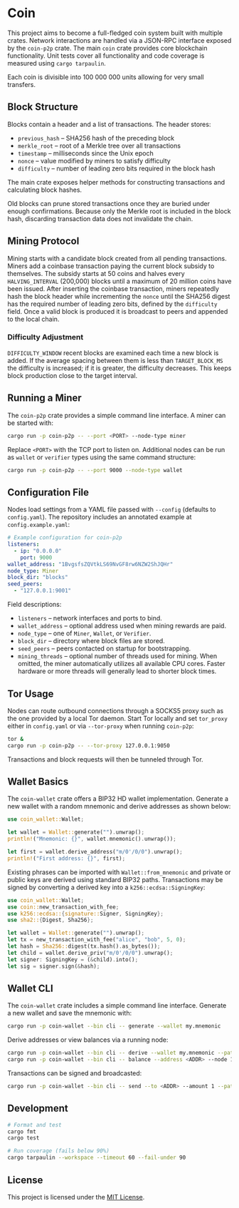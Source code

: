 # Coin

This project aims to become a full-fledged coin system built with multiple crates. Network interactions are handled via a JSON-RPC interface exposed by the `coin-p2p` crate. The main `coin` crate provides core blockchain functionality. Unit tests cover all functionality and code coverage is measured using `cargo tarpaulin`.

Each coin is divisible into 100&nbsp;000&nbsp;000 units allowing for very small transfers.

## Block Structure

Blocks contain a header and a list of transactions. The header stores:

- `previous_hash` – SHA256 hash of the preceding block
- `merkle_root` – root of a Merkle tree over all transactions
- `timestamp` – milliseconds since the Unix epoch
- `nonce` – value modified by miners to satisfy difficulty
- `difficulty` – number of leading zero bits required in the block hash

The main crate exposes helper methods for constructing transactions and
calculating block hashes.

Old blocks can prune stored transactions once they are buried under enough
confirmations. Because only the Merkle root is included in the block hash,
discarding transaction data does not invalidate the chain.

## Mining Protocol

Mining starts with a candidate block created from all pending transactions.
Miners add a coinbase transaction paying the current block subsidy to
themselves. The subsidy starts at 50 coins and halves every `HALVING_INTERVAL`
(200,000) blocks until a maximum of 20 million coins have been issued.
After inserting the coinbase transaction, miners repeatedly hash the block
header while incrementing the `nonce` until the SHA256 digest has the required
number of leading zero bits, defined by the `difficulty` field. Once a valid
block is produced it is broadcast to peers and appended to the local chain.

### Difficulty Adjustment

`DIFFICULTY_WINDOW` recent blocks are examined each time a new block is added.
If the average spacing between them is less than `TARGET_BLOCK_MS` the
difficulty is increased; if it is greater, the difficulty decreases. This keeps
block production close to the target interval.

## Running a Miner

The `coin-p2p` crate provides a simple command line interface. A miner can be
started with:

```bash
cargo run -p coin-p2p -- --port <PORT> --node-type miner
```
Replace `<PORT>` with the TCP port to listen on. Additional nodes can be run as
`wallet` or `verifier` types using the same command structure:

```bash
cargo run -p coin-p2p -- --port 9000 --node-type wallet
```

## Configuration File

Nodes load settings from a YAML file passed with `--config` (defaults to
`config.yaml`). The repository includes an annotated example at
`config.example.yaml`:

```yaml
# Example configuration for coin-p2p
listeners:
  - ip: "0.0.0.0"
    port: 9000
wallet_address: "1BvgsfsZQVtkLS69NvGF8rw6NZW2ShJQHr"
node_type: Miner
block_dir: "blocks"
seed_peers:
  - "127.0.0.1:9001"
```

Field descriptions:

- `listeners` – network interfaces and ports to bind.
- `wallet_address` – optional address used when mining rewards are paid.
- `node_type` – one of `Miner`, `Wallet`, or `Verifier`.
- `block_dir` – directory where block files are stored.
- `seed_peers` – peers contacted on startup for bootstrapping.
- `mining_threads` – optional number of threads used for mining. When omitted,
  the miner automatically utilizes all available CPU cores. Faster hardware or
  more threads will generally lead to shorter block times.

## Tor Usage

Nodes can route outbound connections through a SOCKS5 proxy such as the one
provided by a local Tor daemon. Start Tor locally and set `tor_proxy` either in
`config.yaml` or via `--tor-proxy` when running `coin-p2p`:

```bash
tor &
cargo run -p coin-p2p -- --tor-proxy 127.0.0.1:9050
```

Transactions and block requests will then be tunneled through Tor.

## Wallet Basics

The `coin-wallet` crate offers a BIP32 HD wallet implementation.
Generate a new wallet with a random mnemonic and derive addresses as shown
below:

```rust
use coin_wallet::Wallet;

let wallet = Wallet::generate("").unwrap();
println!("Mnemonic: {}", wallet.mnemonic().unwrap());

let first = wallet.derive_address("m/0'/0/0").unwrap();
println!("First address: {}", first);
```

Existing phrases can be imported with `Wallet::from_mnemonic` and private or
public keys are derived using standard BIP32 paths. Transactions may be signed
by converting a derived key into a `k256::ecdsa::SigningKey`:

```rust
use coin_wallet::Wallet;
use coin::new_transaction_with_fee;
use k256::ecdsa::{signature::Signer, SigningKey};
use sha2::{Digest, Sha256};

let wallet = Wallet::generate("").unwrap();
let tx = new_transaction_with_fee("alice", "bob", 5, 0);
let hash = Sha256::digest(tx.hash().as_bytes());
let child = wallet.derive_priv("m/0'/0/0").unwrap();
let signer: SigningKey = (&child).into();
let sig = signer.sign(&hash);
```

## Wallet CLI

The `coin-wallet` crate includes a simple command line interface. Generate a new wallet and save the mnemonic with:

```bash
cargo run -p coin-wallet --bin cli -- generate --wallet my.mnemonic
```

Derive addresses or view balances via a running node:

```bash
cargo run -p coin-wallet --bin cli -- derive --wallet my.mnemonic --path "m/0'/0/0"
cargo run -p coin-wallet --bin cli -- balance --address <ADDR> --node 127.0.0.1:9000
```

Transactions can be signed and broadcasted:

```bash
cargo run -p coin-wallet --bin cli -- send --to <ADDR> --amount 1 --path "m/0'/0/0" --node 127.0.0.1:9000
```

## Development

```bash
# Format and test
cargo fmt
cargo test

# Run coverage (fails below 90%)
cargo tarpaulin --workspace --timeout 60 --fail-under 90
```

## License

This project is licensed under the [MIT License](LICENSE).

